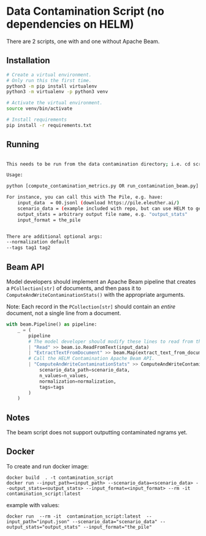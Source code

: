 # Data Contamination Script (no dependencies on HELM)

There are 2 scripts, one with and one without Apache Beam.

## Installation

```bash
# Create a virtual environment.
# Only run this the first time.
python3 -m pip install virtualenv
python3 -m virtualenv -p python3 venv

# Activate the virtual environment.
source venv/bin/activate

# Install requirements
pip install -r requirements.txt
```

## Running

```bash

This needs to be run from the data contamination directory; i.e. cd scripts/data_contamination if you are at the top level HELM folder

Usage:

python [compute_contamination_metrics.py OR run_contamination_beam.py] --input-data <input_data> --scenario-data <scenario_data> --output-stats <output_stats> --input-format <input_format>

For instance, you can call this with The Pile, e.g. have:
    input_data  = 00.jsonl (download https://pile.eleuther.ai/)
    scenario_data = (example included with repo, but can use HELM to generate)
    output_stats = arbitrary output file name, e.g. "output_stats"
    input_format = the_pile


There are additional optional args:
--normalization default 
--tags tag1 tag2
```

## Beam API

Model developers should implement an Apache Beam pipeline that creates a `PCollection[str]` of documents, and then pass it to `ComputeAndWriteContaminationStats()` with the appropriate arguments.

Note: Each record in the `PCollection[str]` should contain an _entire_ document, not a single line from a document.

```python
with beam.Pipeline() as pipeline:
    _ = (
        pipeline
        # The model developer should modify these lines to read from the actual training set.
        | "Read" >> beam.io.ReadFromText(input_data)
        | "ExtractTextFromDocument" >> beam.Map(extract_text_from_document)
        # Call the HELM Contamination Apache Beam API.
        | "ComputeAndWriteContaminationStats" >> ComputeAndWriteContaminationStats(
            scenario_data_path=scenario_data,
            n_values=n_values,
            normalization=normalization,
            tags=tags
        )
    )
```

## Notes

The beam script does not support outputting contaminated ngrams yet.


## Docker

To create and run docker image:

    docker build  . -t contamination_script
    docker run --input_path=<input_path> --scenario_data=<scenario_data> --output_stats=<output_stats> --input_format=<input_format> --rm -it  contamination_script:latest 

example with values:
    
    docker run  --rm -it  contamination_script:latest  --input_path="input.json" --scenario_data="scenario_data" --output_stats="output_stats" --input_format="the_pile"
